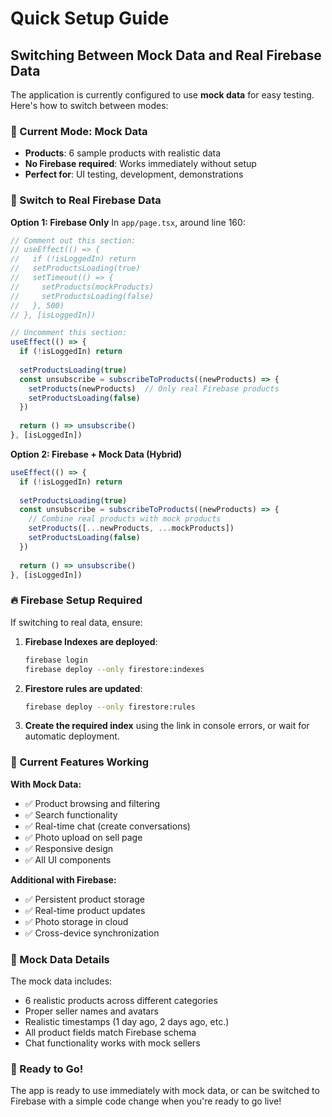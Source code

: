 # Quick Setup Guide

## Switching Between Mock Data and Real Firebase Data

The application is currently configured to use **mock data** for easy testing. Here's how to switch between modes:

### 🧪 Current Mode: Mock Data
- **Products**: 6 sample products with realistic data
- **No Firebase required**: Works immediately without setup
- **Perfect for**: UI testing, development, demonstrations

### 🔄 Switch to Real Firebase Data

**Option 1: Firebase Only**
In `app/page.tsx`, around line 160:

```typescript
// Comment out this section:
// useEffect(() => {
//   if (!isLoggedIn) return
//   setProductsLoading(true)
//   setTimeout(() => {
//     setProducts(mockProducts)
//     setProductsLoading(false)
//   }, 500)
// }, [isLoggedIn])

// Uncomment this section:
useEffect(() => {
  if (!isLoggedIn) return
  
  setProductsLoading(true)
  const unsubscribe = subscribeToProducts((newProducts) => {
    setProducts(newProducts)  // Only real Firebase products
    setProductsLoading(false)
  })
  
  return () => unsubscribe()
}, [isLoggedIn])
```

**Option 2: Firebase + Mock Data (Hybrid)**
```typescript
useEffect(() => {
  if (!isLoggedIn) return
  
  setProductsLoading(true)
  const unsubscribe = subscribeToProducts((newProducts) => {
    // Combine real products with mock products
    setProducts([...newProducts, ...mockProducts])
    setProductsLoading(false)
  })
  
  return () => unsubscribe()
}, [isLoggedIn])
```

### 🔥 Firebase Setup Required

If switching to real data, ensure:

1. **Firebase Indexes are deployed**:
   ```bash
   firebase login
   firebase deploy --only firestore:indexes
   ```

2. **Firestore rules are updated**:
   ```bash
   firebase deploy --only firestore:rules
   ```

3. **Create the required index** using the link in console errors, or wait for automatic deployment.

### 🎯 Current Features Working

**With Mock Data:**
- ✅ Product browsing and filtering
- ✅ Search functionality  
- ✅ Real-time chat (create conversations)
- ✅ Photo upload on sell page
- ✅ Responsive design
- ✅ All UI components

**Additional with Firebase:**
- ✅ Persistent product storage
- ✅ Real-time product updates
- ✅ Photo storage in cloud
- ✅ Cross-device synchronization

### 📝 Mock Data Details

The mock data includes:
- 6 realistic products across different categories
- Proper seller names and avatars
- Realistic timestamps (1 day ago, 2 days ago, etc.)
- All product fields match Firebase schema
- Chat functionality works with mock sellers

### 🚀 Ready to Go!

The app is ready to use immediately with mock data, or can be switched to Firebase with a simple code change when you're ready to go live!